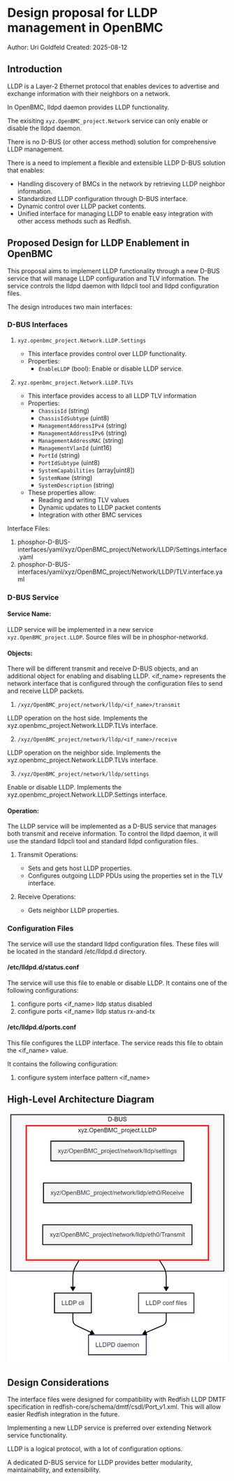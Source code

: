 # Design proposal for LLDP management in OpenBMC

Author: Uri Goldfeld
Created: 2025-08-12

## Introduction 

LLDP is a Layer-2 Ethernet protocol that enables devices to advertise and exchange information with their neighbors on a network.

In OpenBMC, lldpd daemon provides LLDP functionality. 
 
The exisiting `xyz.OpenBMC_project.Network` service can only enable or disable the lldpd daemon.

There is no D-BUS (or other access method) solution for comprehensive LLDP management.
 
There is a need to implement a flexible and extensible LLDP D-BUS solution that enables:
- Handling discovery of BMCs in the network by retrieving LLDP neighbor information. 
- Standardized LLDP configuration through D-BUS interface.
- Dynamic control over LLDP packet contents.
- Unified interface for managing LLDP to enable easy integration with other access methods such as Redfish.

## Proposed Design for LLDP Enablement in OpenBMC

This proposal aims to implement LLDP functionality through a new D-BUS service that will manage LLDP configuration and TLV information. 
The service controls the lldpd daemon with lldpcli tool and lldpd configuration files.

The design introduces two main interfaces:

### D-BUS Interfaces

1. `xyz.openbmc_project.Network.LLDP.Settings`
   - This interface provides control over LLDP functionality.
   - Properties:
     - `EnableLLDP` (bool): Enable or disable LLDP service.

2. `xyz.openbmc_project.Network.LLDP.TLVs`
   - This interface provides access to all LLDP TLV information
   - Properties:
     - `ChassisId` (string)
     - `ChassisIdSubtype` (uint8)
     - `ManagementAddressIPv4` (string)
     - `ManagementAddressIPv6` (string)
     - `ManagementAddressMAC` (string)
     - `ManagementVlanId` (uint16)
     - `PortId` (string)
     - `PortIdSubtype` (uint8)
     - `SystemCapabilities` (array[uint8])
     - `SystemName` (string)
     - `SystemDescription` (string)
   - These properties allow:
     - Reading and writing TLV values
     - Dynamic updates to LLDP packet contents
     - Integration with other BMC services

Interface Files:

1. phosphor-D-BUS-interfaces/yaml/xyz/OpenBMC_project/Network/LLDP/Settings.interface.yaml
2. phosphor-D-BUS-interfaces/yaml/xyz/OpenBMC_project/Network/LLDP/TLV.interface.yaml

### D-BUS Service

#### Service Name:

LLDP service will be implemented in a new service `xyz.OpenBMC_project.LLDP`.
Source files will be in phosphor-networkd.

#### Objects:

There will be different transmit and receive D-BUS objects, and an additional object for enabling and disabling LLDP.
<if_name> represents the network interface that is configured through the configuration files to send and receive LLDP packets.

1. `/xyz/OpenBMC_project/network/lldp/<if_name>/transmit`

LLDP operation on the host side. Implements the xyz.openbmc_project.Network.LLDP.TLVs interface.

2. `/xyz/OpenBMC_project/network/lldp/<if_name>/receive`

 LLDP operation on the neighbor side. Implements the xyz.openbmc_project.Network.LLDP.TLVs interface.

3. `/xyz/OpenBMC_project/network/lldp/settings`

Enable or disable LLDP. Implements the xyz.openbmc_project.Network.LLDP.Settings interface.


#### Operation: 

The LLDP service will be implemented as a D-BUS service that manages both transmit and receive information.
To control the lldpd daemon, it will use the standard lldpcli tool and standard lldpd configuration files.

1. Transmit Operations:
   - Sets and gets host LLDP properties.
   - Configures outgoing LLDP PDUs using the properties set in the TLV interface.

2. Receive Operations:
   - Gets neighbor LLDP properties.

### Configuration Files

The service will use the standard lldpd configuration files.
These files will be located in the standard /etc/lldpd.d directory.

#### /etc/lldpd.d/status.conf
The service will use this file to enable or disable LLDP.
It contains one of the following configurations:

1. configure ports <if_name> lldp status disabled
2. configure ports <if_name> lldp status rx-and-tx

#### /etc/lldpd.d/ports.conf
This file configures the LLDP interface.
The service reads this file to obtain the <if_name> value.

It contains the following configuration: 
1. configure system interface pattern <if_name>

## High-Level Architecture Diagram
![](lldp_dbus_service.png)

## Design Considerations

The interface files were designed for compatibility with Redfish LLDP DMTF specification in redfish-core/schema/dmtf/csdl/Port_v1.xml.
This will allow easier Redfish integration in the future.

Implementing a new LLDP service is preferred over extending Network service functionality.

LLDP is a logical protocol, with a lot of configuration options.

A dedicated D-BUS service for LLDP provides better modularity, maintainability, and extensibility. 
